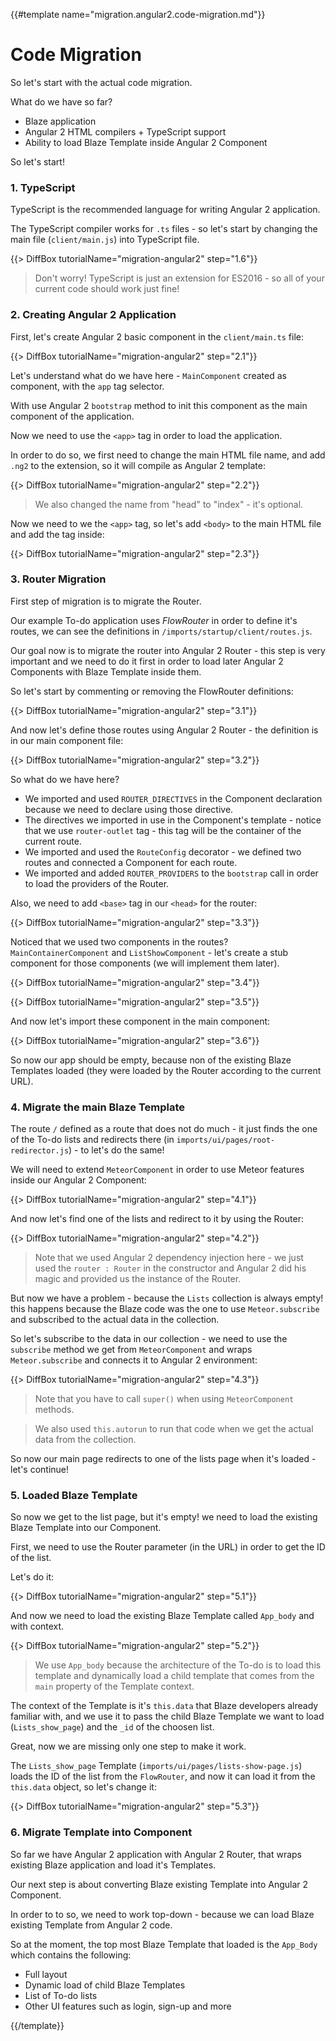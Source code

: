 {{#template name="migration.angular2.code-migration.md"}}

# Code Migration

So let's start with the actual code migration.

What do we have so far?

- Blaze application
- Angular 2 HTML compilers + TypeScript support
- Ability to load Blaze Template inside Angular 2 Component

So let's start!

### 1. TypeScript

TypeScript is the recommended language for writing Angular 2 application.

The TypeScript compiler works for `.ts` files - so let's start by changing the main file (`client/main.js`) into TypeScript file.

{{> DiffBox tutorialName="migration-angular2" step="1.6"}}

> Don't worry! TypeScript is just an extension for ES2016 - so all of your current code should work just fine!

### 2. Creating Angular 2 Application

First, let's create Angular 2 basic component in the `client/main.ts` file:

{{> DiffBox tutorialName="migration-angular2" step="2.1"}}

Let's understand what do we have here - `MainComponent` created as component, with the `app` tag selector.

With use Angular 2 `bootstrap` method to init this component as the main component of the application.

Now we need to use the `<app>` tag in order to load the application.

In order to do so, we first need to change the main HTML file name, and add `.ng2` to the extension, so it will compile as Angular 2 template:

{{> DiffBox tutorialName="migration-angular2" step="2.2"}}

> We also changed the name from "head" to "index" - it's optional.

Now we need to we the `<app>` tag, so let's add `<body>` to the main HTML file and add the tag inside:

{{> DiffBox tutorialName="migration-angular2" step="2.3"}}

### 3. Router Migration

First step of migration is to migrate the Router.

Our example To-do application uses *FlowRouter* in order to define it's routes, we can see the definitions in `/imports/startup/client/routes.js`.

Our goal now is to migrate the router into Angular 2 Router - this step is very important and we need to do it first in order to load later Angular 2 Components with Blaze Template inside them.

So let's start by commenting or removing the FlowRouter definitions:

{{> DiffBox tutorialName="migration-angular2" step="3.1"}}

And now let's define those routes using Angular 2 Router - the definition is in our main component file:

{{> DiffBox tutorialName="migration-angular2" step="3.2"}}

So what do we have here?

- We imported and used `ROUTER_DIRECTIVES` in the Component declaration because we need to declare using those directive.
- The directives we imported in use in the Component's template - notice that we use `router-outlet` tag - this tag will be the container of the current route.
- We imported and used the `RouteConfig` decorator - we defined two routes and connected a Component for each route.
- We imported and added `ROUTER_PROVIDERS` to the `bootstrap` call in order to load the providers of the Router.

Also, we need to add `<base>` tag in our `<head>` for the router:

{{> DiffBox tutorialName="migration-angular2" step="3.3"}}


Noticed that we used two components in the routes? `MainContainerComponent` and `ListShowComponent` - let's create a stub component for those components (we will implement them later).

{{> DiffBox tutorialName="migration-angular2" step="3.4"}}

{{> DiffBox tutorialName="migration-angular2" step="3.5"}}

And now let's import these component in the main component:

{{> DiffBox tutorialName="migration-angular2" step="3.6"}}

So now our app should be empty, because non of the existing Blaze Templates loaded (they were loaded by the Router according to the current URL).

### 4. Migrate the main Blaze Template

The route `/` defined as a route that does not do much - it just finds the one of the To-do lists and redirects there (in `imports/ui/pages/root-redirector.js`) - to let's do the same!

We will need to extend `MeteorComponent` in order to use Meteor features inside our Angular 2 Component:

{{> DiffBox tutorialName="migration-angular2" step="4.1"}}

And now let's find one of the lists and redirect to it by using the Router:

{{> DiffBox tutorialName="migration-angular2" step="4.2"}}

> Note that we used Angular 2 dependency injection here - we just used the `router : Router` in the constructor and Angular 2 did his magic and provided us the instance of the Router.

But now we have a problem - because the `Lists` collection is always empty! this happens because the Blaze code was the one to use `Meteor.subscribe` and subscribed to the actual data in the collection.

So let's subscribe to the data in our collection - we need to use the `subscribe` method we get from `MeteorComponent` and wraps `Meteor.subscribe` and connects it to Angular 2 environment:

{{> DiffBox tutorialName="migration-angular2" step="4.3"}}

> Note that you have to call `super()` when using `MeteorComponent` methods.

> We also used `this.autorun` to run that code when we get the actual data from the collection.

So now our main page redirects to one of the lists page when it's loaded - let's continue!

### 5. Loaded Blaze Template

So now we get to the list page, but it's empty! we need to load the existing Blaze Template into our Component.

First, we need to use the Router parameter (in the URL) in order to get the ID of the list.

Let's do it:

{{> DiffBox tutorialName="migration-angular2" step="5.1"}}

And now we need to load the existing Blaze Template called `App_body` and with context.

{{> DiffBox tutorialName="migration-angular2" step="5.2"}}

> We use `App_body` because the architecture of the To-do is to load this template and dynamically load a child template that comes from the `main` property of the Template context.

The context of the Template is it's `this.data` that Blaze developers already familiar with, and we use it to pass the child Blaze Template we want to load (`Lists_show_page`) and the `_id` of the choosen list.

Great, now we are missing only one step to make it work.

The `Lists_show_page` Template (`imports/ui/pages/lists-show-page.js`) loads the ID of the list from the `FlowRouter`, and now it can load it from the `this.data` object, so let's change it:

{{> DiffBox tutorialName="migration-angular2" step="5.3"}}

### 6. Migrate Template into Component

So far we have Angular 2 application with Angular 2 Router, that wraps existing Blaze application and load it's Templates.

Our next step is about converting Blaze existing Template into Angular 2 Component.

In order to to so, we need to work top-down - because we can load Blaze existing Template from Angular 2 code.

So at the moment, the top most Blaze Template that loaded is the `App_Body` which contains the following:

- Full layout
- Dynamic load of child Blaze Templates
- List of To-do lists
- Other UI features such as login, sign-up and more



{{/template}}
